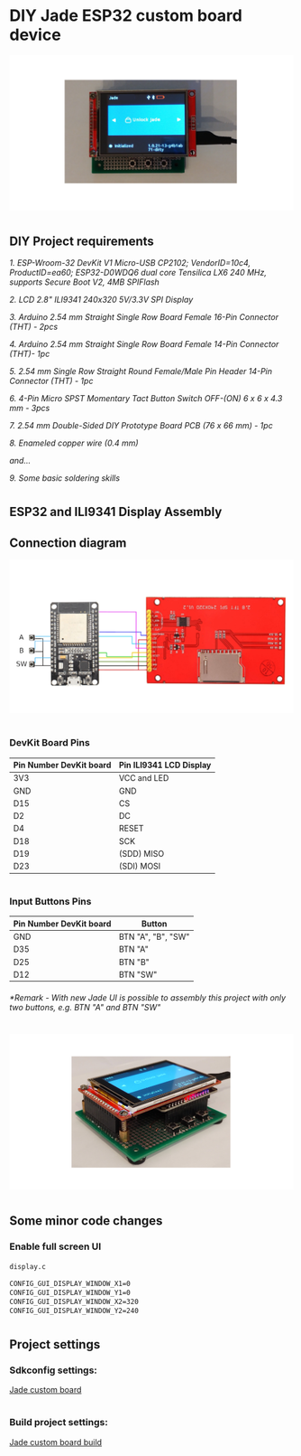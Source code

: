 # DIY Jade ESP32 custom board device


![](./img/devkitv1_2.png)

#

## DIY Project requirements


*1. ESP-Wroom-32 DevKit V1 Micro-USB CP2102; VendorID=10c4, ProductID=ea60; ESP32-D0WDQ6 dual core Tensilica LX6 240 MHz, supports Secure Boot V2, 4MB SPIFlash*

*2. LCD 2.8" ILI9341 240x320 5V/3.3V SPI Display*

*3. Arduino 2.54 mm Straight Single Row Board Female 16-Pin Connector (THT) - 2pcs*

*4. Arduino 2.54 mm Straight Single Row Board Female 14-Pin Connector (THT)- 1pc*

*5. 2.54 mm Single Row Straight Round Female/Male Pin Header 14-Pin Connector (THT) - 1pc*

*6. 4-Pin Micro SPST Momentary Tact Button Switch OFF-(ON) 6 x 6 x 4.3 mm - 3pcs*

*7. 2.54 mm Double-Sided DIY Prototype Board PCB (76 x 66 mm) - 1pc*

*8. Enameled copper wire (0.4 mm)*

*and...*

*9. Some basic soldering skills*

#

## ESP32 and ILI9341 Display Assembly


## Connection diagram 

![](./img/diagram.png)

#

### DevKit Board Pins

| Pin Number DevKit board | Pin ILI9341 LCD Display |
| ------------------------- | ----------------------- |
| 3V3 | VCC and LED |
| GND | GND |
| D15 | CS |
| D2 | DC |
| D4 | RESET |
| D18 | SCK |
| D19 | (SDD) MISO |
| D23 | (SDI) MOSI |

#

### Input Buttons Pins

|  Pin Number DevKit board  |         Button          |
| ------------------------ | ----------------------- |
| GND | BTN "A", "B", "SW" |
| D35 | BTN "A" |
| D25 | BTN "B" |
| D12 | BTN "SW" |

###### _*Remark - With new Jade UI is possible to assembly this project with only two buttons, e.g. BTN "A" and BTN "SW"_

#

![](./img/devkitv1_3.png)

#
## Some minor code changes

### Enable full screen UI

``` display.c ```

```
CONFIG_GUI_DISPLAY_WINDOW_X1=0
CONFIG_GUI_DISPLAY_WINDOW_Y1=0
CONFIG_GUI_DISPLAY_WINDOW_X2=320
CONFIG_GUI_DISPLAY_WINDOW_Y2=240
```

#

## Project settings
### Sdkconfig settings:
[Jade custom board](./sdkconfig_devkitv1_custom_board.defaults)

#

### Build project settings:
[Jade custom board build](https://github.com/dark-thirty/Jade/blob/jade-diy-devkitv1/main/Kconfig.projbuild)

